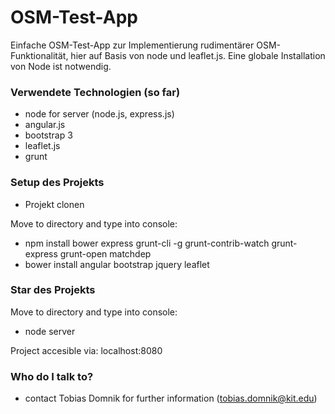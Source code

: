 # OSM-Test-App #

Einfache OSM-Test-App zur Implementierung rudimentärer OSM-Funktionalität, hier auf Basis von node und leaflet.js.
Eine globale Installation von Node ist notwendig.


### Verwendete Technologien (so far) ###

* node for server (node.js, express.js)
* angular.js
* bootstrap 3
* leaflet.js
* grunt


### Setup des Projekts ###

* Projekt clonen 

Move to directory and type into console:

* npm install bower express grunt-cli -g grunt-contrib-watch grunt-express grunt-open matchdep
* bower install angular bootstrap jquery leaflet


### Star des Projekts ###

Move to directory and type into console:

* node server

Project accesible via: localhost:8080



### Who do I talk to? ###

* contact Tobias Domnik for further information (tobias.domnik@kit.edu)